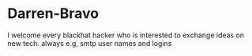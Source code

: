# Darren-Bravo
I welcome every blackhat hacker who is interested to exchange ideas on new tech. always e.g, smtp user names and logins 
